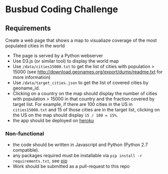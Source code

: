# Busbud Coding Challenge

## Requirements
Create a web page that shows a map to visualiaze coverage of the most populated cities in the world

- The page is served by a Python webserver
- Use D3.js (or similar tool) to display the world map
- Use `/data/cities15000.txt` to get the list of cities with population > 15000 (see http://download.geonames.org/export/dump/readme.txt for more information)
- Use `/data/target_cities.json` to get the list of covered cities by geoname_id.
- Clicking on a country on the map should display the number of cities with population > 15000 in that country and the fraction covered by target list.  For example, if there are 100 cities in the US in `cities15000.txt` and 15 of those cities are in the target list, clicking on the US on the map should display `15 / 100 = 15%`.
- the app should be deployed on [heroku](https://devcenter.heroku.com/categories/python)


### Non-functional

* the code should be written in Javascript and Python (Python 2.7 compatible).
* any packages required must be installable via `pip install -r requirements.txt`, see [pip](http://www.pip-installer.org/en/latest/)
* Work should be submitted as a pull-request to this repo
